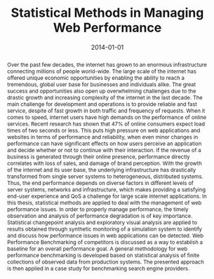 ---
abstract: Over the past few decades, the internet has grown to an enormous infrastructure
  connecting millions of people world-wide. The large scale of the internet has offered
  unique economic opportunities by enabling the ability to reach a tremendous, global
  user base for businesses and individuals alike. The great success and opportunities
  also open up overwhelming challenges due to the drastic growth and increasing complexity
  of the internet in the last decade. The main challenge for development and operations
  is to provide reliable and fast service, despite of fast growth in both traffic
  and frequency of requests. When it comes to speed, internet users have high demands
  on the performance of online services. Recent research has shown that 47% of online
  consumers expect load times of two seconds or less. This puts high pressure on web
  applications and websites in terms of performance and reliability, when even minor
  changes in performance can have significant effects on how users perceive an application
  and decide whether or not to continue with their interaction. If the revenue of
  a business is generated through their online presence, performance directly correlates
  with loss of sales, and damage of brand perception. With the growth of the internet
  and its user base, the underlying infrastructure has drastically transformed from
  single server systems to heterogeneous, distributed systems. Thus, the end performance
  depends on diverse factors in different levels of server systems, networks and infrastructure,
  which makes providing a satisfying end-user experience and QoS a challenge for large
  scale internet applications. In this thesis, statistical methods are applied to
  deal with the management of web performance issues. In order to properly manage
  performance, the timely observation and analysis of performance degradation is of
  key importance. Statistical changepoint analysis and exploratory visual analysis
  are applied to results obtained through synthetic monitoring of a simulation system
  to identify and discuss how performance issues in web applications can be detected.
  Web Performance Benchmarking of competitors is discussed as a way to establish a
  baseline for an overall performance goal. A general methodology for web performance
  benchmarking is developed based on statistical analysis of finite collections of
  observed data from production systems. The presented approach is then applied in
  a case study for benchmarking search engine providers.
authors:
- Juergen Cito
date: '2014-01-01'
featured: false
links:
- name: Publik
  url: https://publik.tuwien.ac.at/showentry.php?ID=228709&lang=2
publication: 'Betreuer/in(nen): S. Dustdar, Ph. Leitner; Institut für Informationssysteme,
  Distributed Systems Group, 2014'
publication_types:
- '7'
publishDate: '2014-01-01'
title: Statistical Methods in Managing Web Performance
url_pdf: ''
---